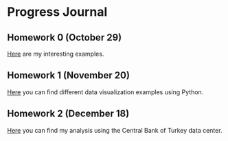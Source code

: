 # Progress Journal
## Homework 0 (October 29)
[Here](files/hw0.html) are my interesting examples.

## Homework 1 (November 20)
[Here](files/hw1.html) you can find different data visualization examples using Python.

## Homework 2 (December 18)
[Here](files/hw2.html) you can find my analysis using the Central Bank of Turkey data center.